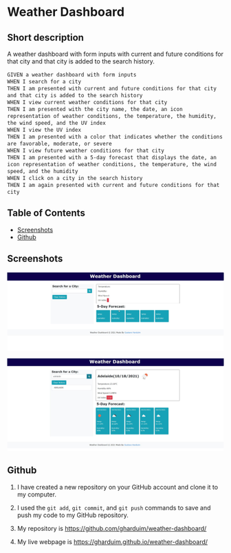 # Weather Dashboard

## Short description

A weather dashboard with form inputs with current and future conditions for that city and that city is added to the search history.

```
GIVEN a weather dashboard with form inputs
WHEN I search for a city
THEN I am presented with current and future conditions for that city and that city is added to the search history
WHEN I view current weather conditions for that city
THEN I am presented with the city name, the date, an icon representation of weather conditions, the temperature, the humidity, the wind speed, and the UV index
WHEN I view the UV index
THEN I am presented with a color that indicates whether the conditions are favorable, moderate, or severe
WHEN I view future weather conditions for that city
THEN I am presented with a 5-day forecast that displays the date, an icon representation of weather conditions, the temperature, the wind speed, and the humidity
WHEN I click on a city in the search history
THEN I am again presented with current and future conditions for that city
```

## Table of Contents

- [Screenshots](#screenshots)
- [Github](#github)

## Screenshots

![WEATHER DASHBOARD](./screenshots/front-page.jpg "Weather Dashboard front page")

![WEATHER DASHBOARD - Search](./screenshots/search-city.jpg "Weather Dashboard - searched")



## Github

1. I have created a new repository on your GitHub account and clone it to my computer.

2. I used the `git add`, `git commit`, and `git push` commands to save and push my code to my GitHub repository.

3. My repository is https://github.com/gharduim/weather-dashboard/

4. My live webpage is  https://gharduim.github.io/weather-dashboard/
